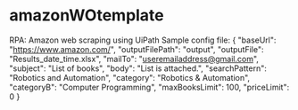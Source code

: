 # amazonWOtemplate
RPA: Amazon web scraping using UiPath
Sample config file:
{
	"baseUrl": "https://www.amazon.com/",
	"outputFilePath": "output",
	"outputFile": "Results_date_time.xlsx",
	"mailTo": "useremailaddress@gmail.com",
	"subject": "List of books",
	"body": "List is attached.",
	"searchPattern": "Robotics and Automation",
	"category": "Robotics & Automation",
	"categoryB": "Computer Programming",
	"maxBooksLimit": 100,
	"priceLimit": 0
}